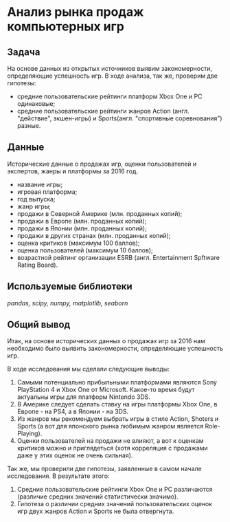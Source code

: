 # Анализ рынка продаж компьютерных игр

## Задача

На основе данных из открытых источников выявим закономерности, определяющие успешность игр.
В ходе анализа, так же, проверим две гипотезы:
- средние пользовательские рейтинги платформ Xbox One и PC одинаковые;
- средние пользовательские рейтинги жанров Action (англ. "действие", экшен-игры) и Sports(англ. "спортивные соревнования") разные.

## Данные

Исторические данные о продажах игр, оценки пользователей и экспертов, жанры и платформы за 2016 год.
- название игры;
- игровая платформа;
- год выпуска;
- жанр игры;
- продажи в Северной Америке (млн. проданных копий);
- продажи в Европе (млн. проданных копий);
- продажи в Японии (млн. проданных копий);
- продажи в других странах (млн. проданных копий);
- оценка критиков (максимум 100 баллов);
- оценка пользователей (максимум 10 баллов);
- возрастной рейтинг организации ESRB (англ. Entertainment Spftware Rating Board).

## Используемые библиотеки

*pandas, scipy, numpy, matplotlib, seaborn*

## Общий вывод

Итак, на основе исторических данных о продажах игр за 2016 нам необходимо было выявить закономерности, определяющие успешность игр.

В ходе исследования мы сделали следующие выводы:

1. Самыми потенциально прибыльными платформами являются Sony PlayStation 4 и Xbox One от Microsoft. Какое-то время будут актуальны игры для платформ Nintendo 3DS.
2. В Америке следует сделать ставку на игры платформы Xbox One, в Европе - на PS4, а в Японии - на 3DS.
3. Из жанров мы рекомендуем выбрать игры в стиле Action, Shoters и Sports (а вот для японского рынка любимым жанром является Role-Playing).
4. Оценки пользователей на продажи не влияют, а вот к оценкам критиков можно и приглядеться (хотя корреляция с продажами даже у этих оценок не очень сильная).

Так же, мы проверили две гипотезы, заявленные в самом начале исследования. В результате этого:

1. Средние пользовательские рейтинги Xbox One и PC различаются (различие средних значений статистически значимо).
2. Гипотеза о различии средних значений пользовательских оценок игр двух жанров Action и Sports не была отвергнута.
